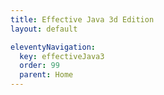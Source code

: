 ```yaml
---
title: Effective Java 3d Edition
layout: default

eleventyNavigation:
  key: effectiveJava3
  order: 99
  parent: Home
---
```

